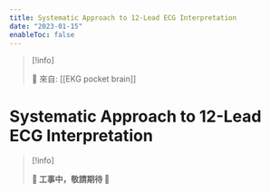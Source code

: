 ```yaml
---
title: Systematic Approach to 12-Lead ECG Interpretation
date: "2023-01-15"
enableToc: false
---
```


> [!info]
>
> 🌱 來自: [[EKG pocket brain]]

# Systematic Approach to 12-Lead ECG Interpretation

> [!info]
>
> **👷 工事中，敬請期待 🚧**


